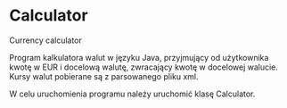 # Calculator
Currency calculator

Program kalkulatora walut w języku Java, przyjmujący od użytkownika kwotę w EUR i docelową walutę, zwracający kwotę w docelowej walucie.
Kursy walut pobierane są z parsowanego pliku xml.

W celu uruchomienia programu należy uruchomić klasę Calculator.
